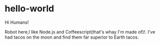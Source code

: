 # hello-world

Hi Humans!

Robot here,I like Node.js and Coffeescript(that's whay I'm made of)!.
I've had tacos on the moon and find them far superior to Earth tacos.
